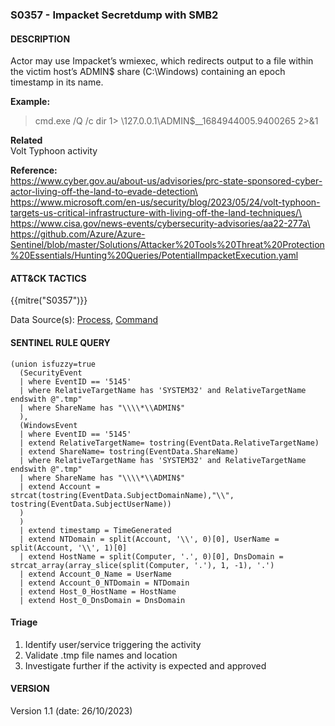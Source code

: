 ### S0357 - Impacket Secretdump with SMB2

#### DESCRIPTION

Actor may use Impacket’s wmiexec, which redirects output to a file within the victim host’s ADMIN$ share (C:\\Windows) containing an epoch timestamp in its name.

**Example:**

> cmd.exe /Q /c dir 1> \\127.0.0.1\\ADMIN$\_\_1684944005.9400265 2>&1

**Related**\
Volt Typhoon activity

**Reference:**\
https://www.cyber.gov.au/about-us/advisories/prc-state-sponsored-cyber-actor-living-off-the-land-to-evade-detection\
https://www.microsoft.com/en-us/security/blog/2023/05/24/volt-typhoon-targets-us-critical-infrastructure-with-living-off-the-land-techniques/\
https://www.cisa.gov/news-events/cybersecurity-advisories/aa22-277a\
https://github.com/Azure/Azure-Sentinel/blob/master/Solutions/Attacker%20Tools%20Threat%20Protection%20Essentials/Hunting%20Queries/PotentialImpacketExecution.yaml

#### ATT&CK TACTICS<br>

{{mitre("S0357")}}

Data Source(s): [Process](https://attack.mitre.org/datasources/DS0009/), [Command](https://attack.mitre.org/datasources/DS0017/)

#### SENTINEL RULE QUERY

```
(union isfuzzy=true
  (SecurityEvent
  | where EventID == '5145'
  | where RelativeTargetName has 'SYSTEM32' and RelativeTargetName endswith @".tmp"
  | where ShareName has "\\\\*\\ADMIN$"
  ),
  (WindowsEvent
  | where EventID == '5145' 
  | extend RelativeTargetName= tostring(EventData.RelativeTargetName)
  | extend ShareName= tostring(EventData.ShareName)
  | where RelativeTargetName has 'SYSTEM32' and RelativeTargetName endswith @".tmp"
  | where ShareName has "\\\\*\\ADMIN$"
  | extend Account =  strcat(tostring(EventData.SubjectDomainName),"\\", tostring(EventData.SubjectUserName))
  )
  )
  | extend timestamp = TimeGenerated 
  | extend NTDomain = split(Account, '\\', 0)[0], UserName = split(Account, '\\', 1)[0]
  | extend HostName = split(Computer, '.', 0)[0], DnsDomain = strcat_array(array_slice(split(Computer, '.'), 1, -1), '.')
  | extend Account_0_Name = UserName
  | extend Account_0_NTDomain = NTDomain
  | extend Host_0_HostName = HostName
  | extend Host_0_DnsDomain = DnsDomain
```

#### Triage

1. Identify user/service triggering the activity
1. Validate .tmp file names and location
1. Investigate further if the activity is expected and approved

#### VERSION

Version 1.1 (date: 26/10/2023)

